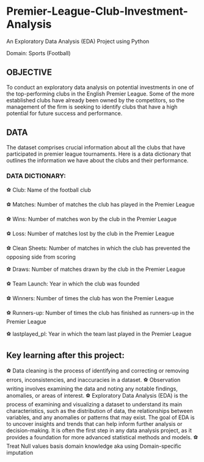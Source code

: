 # Premier-League-Club-Investment-Analysis
An Exploratory Data Analysis (EDA) Project using Python

Domain: Sports (Football)

## OBJECTIVE 
To conduct an exploratory data analysis on potential investments in one of the top-performing clubs in the English Premier League. Some of the more established clubs have already been owned by the competitors, so the management of the firm is seeking to identify clubs that have a high potential for future success and performance.

## DATA

The dataset comprises crucial information about all the clubs that have participated in premier league tournaments. Here is a data dictionary that outlines the information we have about the clubs and their performance.

### DATA DICTIONARY:

⚽ Club: Name of the football club

⚽ Matches: Number of matches the club has played in the Premier League

⚽ Wins: Number of matches won by the club in the Premier League

⚽ Loss: Number of matches lost by the club in the Premier League

⚽ Clean Sheets: Number of matches in which the club has prevented the opposing side from scoring

⚽ Draws: Number of matches drawn by the club in the Premier League

⚽ Team Launch: Year in which the club was founded

⚽ Winners: Number of times the club has won the Premier League

⚽ Runners-up: Number of times the club has finished as runners-up in the Premier League

⚽ lastplayed_pl: Year in which the team last played in the Premier League

## Key learning after this project:

⚽ Data cleaning is the process of identifying and correcting or removing errors, inconsistencies, and inaccuracies in a dataset.
⚽ Observation writing involves examining the data and noting any notable findings, anomalies, or areas of interest.
⚽ Exploratory Data Analysis (EDA) is the process of examining and visualizing a dataset to understand its main characteristics, such as the distribution of data, the relationships between variables, and any anomalies or patterns that may exist. The goal of EDA is to uncover insights and trends that can help inform further analysis or decision-making. It is often the first step in any data analysis project, as it provides a foundation for more advanced statistical methods and models.
⚽ Treat Null values basis domain knowledge aka using Domain-specific imputation
